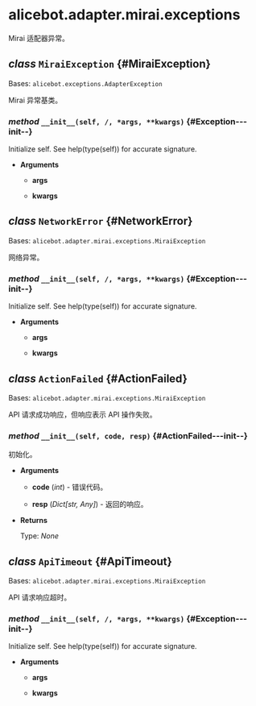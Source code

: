 # alicebot.adapter.mirai.exceptions

Mirai 适配器异常。

## _class_ `MiraiException` {#MiraiException}

Bases: `alicebot.exceptions.AdapterException`

Mirai 异常基类。

### _method_ `__init__(self, /, *args, **kwargs)` {#Exception---init--}

Initialize self.  See help(type(self)) for accurate signature.

- **Arguments**

  - **args**

  - **kwargs**

## _class_ `NetworkError` {#NetworkError}

Bases: `alicebot.adapter.mirai.exceptions.MiraiException`

网络异常。

### _method_ `__init__(self, /, *args, **kwargs)` {#Exception---init--}

Initialize self.  See help(type(self)) for accurate signature.

- **Arguments**

  - **args**

  - **kwargs**

## _class_ `ActionFailed` {#ActionFailed}

Bases: `alicebot.adapter.mirai.exceptions.MiraiException`

API 请求成功响应，但响应表示 API 操作失败。

### _method_ `__init__(self, code, resp)` {#ActionFailed---init--}

初始化。

- **Arguments**

  - **code** (_int_) - 错误代码。

  - **resp** (_Dict\[str, Any\]_) - 返回的响应。

- **Returns**

  Type: _None_

## _class_ `ApiTimeout` {#ApiTimeout}

Bases: `alicebot.adapter.mirai.exceptions.MiraiException`

API 请求响应超时。

### _method_ `__init__(self, /, *args, **kwargs)` {#Exception---init--}

Initialize self.  See help(type(self)) for accurate signature.

- **Arguments**

  - **args**

  - **kwargs**
